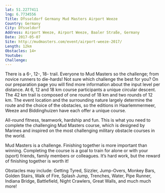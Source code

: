 ```yaml
---
lat: 51.2277411
lng: 6.7734556
Title: DŸsseldorf Germany Mud Masters Airport Weeze
Country: Germany
City: DŸsseldorf
Address: Airport Weeze, Airport Weeze, Baaler Straße, Germany
Date: 2017-05-07
Site: http://mudmasters.com/event/airport-weeze-2017/
Length: 12km
Obstacles: 14+
Youtube:
Challenge:
---
```


There is a 6-, 12-, 18- trail. Everyone to Mud Masters so the challenge; from novice runners to die-hards! Not sure which challenge the best for you? On our preparation page you will find more information about the input level per distance.
At 6, 12 and 18 km course participants a unique circular descent. The 42 km trail is composed of one round of 18 km and two rounds of 12 km. The event location and the surrounding nature largely determine the route and the choice of the obstacles, so the editions in Haarlemmermeer, Weeze and Biddinghuizen have each offer a unique course.

All-round fitness, teamwork, hardship and fun. This is what you need to complete the challenging Mud Masters course, which is designed by Marines and inspired on the most challenging military obstacle courses in the world.

Mud Masters is a challenge. Finishing together is more important than winning. Completing the course is a goal to train for alone or with your (sport) friends, family members or colleagues. It’s hard work, but the reward of finishing together is worth it!

Obstacles may include:
Getting Tyred, Sizzler, Jump-Overs, Monkey Bars, Golden Stairs, Walk of Fire, Splash Jump, Trenches, Water, Pipe Runner, Indiana Bridge, Battlefield, Night Crawlers, Great Walls, and much much more!